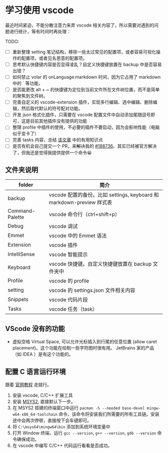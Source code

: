 # 学习使用 vscode

最近时间紧迫，不能分散注意力来弄 vscode 相关内容了，所以需要对遇到的问题进行统计，等有时间时再处理：

TODO:

- [ ] 重新整理 setting 笔记结构，移除一些太过常见的配置项，或者容易可视化操作的配置项，或者见名思意的配置项。
- [ ] 思考默认快捷键内容是否显得凌乱？自定义快捷键放置在 backup 中是否容易出错？
- [ ] 如何禁止 volar 的 onLanguage:markdown 时间，因为它占用了 markdown 中的 ` 等功能。
- [ ] 是否能更改 alt + ~ 的快捷键为定位到当前文件所在文件树位置，而不是简单的聚焦到文件树。
- [ ] 完善自定义的 vscode-extension 插件，实现多行编辑、选中编辑、删除编辑，然后取代默认的符号配对功能。
- [ ] 开发 json 格式化插件，只需要在 vscode 配置文件中自动添加尾随逗号即可，这是目前其他插件没有提供的功能
- [ ] 整理 profile 中插件的使用，不必要的插件不要启动，因为会影响性能（电脑似乎变卡了）
- [ ] 完善 tasks 内容，总结 [该文章](https://juejin.cn/post/7035448197883363359) 中的有用知识点
- [ ] 是否有机会自己提交一个 PR，来~~解决~~我的 [#188736](https://github.com/microsoft/vscode/issues/188736)。其实已经被官方解决了，但我还是觉得我提供提供一个命令😀

## 文件夹说明

folder          | 简介
----------------|----------------------------------------------------------
backup          | vscode 配置的备份。比如 settings, keyboard 和 markdown-preview 样式表
Command-Palette | vscode 命令行（ctrl+shift+p）
Debug           | vscode 调试
Emmet           | vscode 中的 Emmet 语法
Extension       | vscode 插件
IntelliSense    | vscode 智能提示
Keyboard        | vscode 快捷键。自定义快捷键放置在 backup 文件夹中
Profile         | vscode 的 profile
setting         | vscode 的 settings.json 文件相关内容
Snippets        | vscode 代码片段
Tasks           | vscode 任务（task）

## VScode 没有的功能

- 虚拟空格 Virtual Space, 可以允许光标插入到行尾的任意位置 (allow caret placement)。这个功能在绘制一些字符图时很有用。 JetBrains 家的产品（如 IDEA ）是有这个功能的。

## 配置 C 语言运行环境

跟着 [官网教程](https://code.visualstudio.com/docs/cpp/config-mingw) 走就行。

1. 安装 vscode, C/C++ 扩展工具
2. 安装 [MSYS2](https://www.msys2.org/), 直接默认下一步。
3. 在 MSYS2 搭建的终端窗口中运行 `pacman -S --needed base-devel mingw-w64-x86_64-toolchain` 命令，该命令将安装我们所需要的所有工具链。安装途中会两次停顿，直接按下会车键即可。
4. 将 `C:\msys64\mingw64\bin` 添加到系统环境变量中
5. 打开 Window 终端，运行 `gcc --version`, `g++ --version`, `gdb --version` 命令确保成功。
6. 在 vscode 中编写 C/C++ 代码运行看看是否成功。
